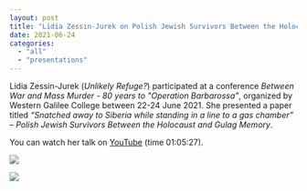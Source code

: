 ```yaml
---
layout: post
title: "Lidia Zessin-Jurek on Polish Jewish Survivors Between the Holocaust and Gulag Memory"
date: 2021-06-24
categories: 
  - "all"
  - "presentations"
---
```


Lidia Zessin-Jurek (_Unlikely Refuge?_) participated at a conference _Between War and Mass Murder - 80 years to "Operation Barbarossa"_, organized by Western Galilee College between 22-24 June 2021. She presented a paper titled _“Snatched away to Siberia while standing in a line to a gas chamber” – Polish Jewish Survivors Between the Holocaust and Gulag Memory_.

You can watch her talk on [YouTube](http://www.youtube.com/watch?v=S8KhkusMYos) (time 01:05:27).

[![](/assets/images/0001-724x1024.jpg)](https://www.unlikely-refuge.eu/wp-content/uploads/2021/07/22-24.6.21-Lidia.pdf)

[![](/assets/images/0002-1-724x1024.jpg)](https://www.unlikely-refuge.eu/wp-content/uploads/2021/07/22-24.6.21-Lidia.pdf)
